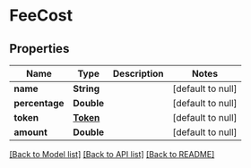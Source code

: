 # FeeCost
## Properties

| Name | Type | Description | Notes |
|------------ | ------------- | ------------- | -------------|
| **name** | **String** |  | [default to null] |
| **percentage** | **Double** |  | [default to null] |
| **token** | [**Token**](Token.md) |  | [default to null] |
| **amount** | **Double** |  | [default to null] |

[[Back to Model list]](../README.md#documentation-for-models) [[Back to API list]](../README.md#documentation-for-api-endpoints) [[Back to README]](../README.md)

